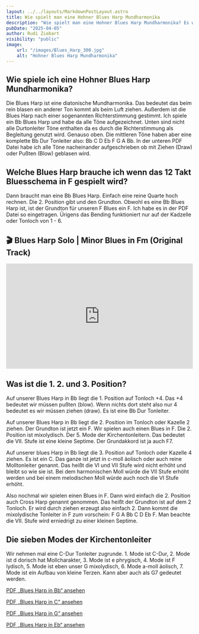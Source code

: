 ```yaml
---
layout: ../../layouts/MarkdownPostLayout.astro
title: Wie spielt man eine Hohner Blues Harp Mundharmonika
description: "Wie spielt man eine Hohner Blues Harp Mundharmonika? Es werden die 3 Positionen auf der Blues Harp erklärt. Welche Blues Harp muß ich bei einem Blues in F nehmen? Ebenso wird die Blues Tonleiter in F genau gezeigt und wo man sie spielen muss."
pubDate: "2025-04-05"
author: Rudi Ziebart
visibility: "public"
image:
    url: "/images/Blues_Harp_300.jpg"
    alt: "Hohner Blues Harp Mundharmonika"
---
```

## Wie spiele ich eine Hohner Blues Harp Mundharmonika?
<p>
Die Blues Harp ist eine diatonische Mundharmonika. Das bedeutet das beim rein blasen ein anderer Ton kommt als beim Luft ziehen. Außerdem ist die Blues Harp nach einer sogenannten Richterstimmung gestimmt. Ich spiele ein Bb Blues Harp und habe da alle Töne aufgezeichnet. Unten sind nicht alle Durtonleiter Töne enthalten da es durch die Richterstimmung als Begleitung genutzt wird. Genauso oben. Die mittleren Töne haben aber eine komplette Bb Dur Tonleiter also: Bb C D Eb F G A Bb. In der unteren PDF Datei habe ich alle Töne nacheinander aufgeschrieben ob mit Ziehen (Draw) oder Pußten (Blow) geblasen wird.
</p>

## Welche Blues Harp brauche ich wenn das 12 Takt Bluesschema in F gespielt wird?
<p>
Dann braucht man eine Bb Blues Harp. Einfach eine reine Quarte hoch rechnen. Die 2. Position gibt und den Grundton. Obwohl es eine Bb Blues Harp ist, ist der Grundton für unseren F Blues ein F. Ich habe es in der PDF Datei so eingetragen. Ürigens das Bending funktioniert nur auf der Kadzelle oder Tonloch von 1 - 6.
</p>

<h2>🎬 Blues Harp Solo | Minor Blues in Fm (Original Track)</h2>

<div style="position:relative; padding-bottom:56.25%; height:0; overflow:hidden; max-width:100%;">
  <iframe 
    src="https://www.youtube.com/embed/UBnLFchsIQY" 
    title="Blues Harp Solo | Minor Blues in Fm (Original Track)" 
    style="position:absolute; top:0; left:0; width:100%; height:100%;" 
    frameborder="0" 
    allow="accelerometer; autoplay; clipboard-write; encrypted-media; gyroscope; picture-in-picture" 
    allowfullscreen>
  </iframe>
</div>

## Was ist die 1. 2. und 3. Position?
<p>
Auf unserer Blues Harp in Bb liegt die 1. Position auf Tonloch +4. Das +4 bedeutet wir müssen pußten (blow). Wenn nichts dort steht also nur 4 bedeutet es wir müssen ziehen (draw). Es ist eine Bb Dur Tonleiter.
</p>
<p>
Auf unserer Blues Harp in Bb liegt die 2. Position im Tonloch oder Kazelle 2 ziehen. Der Grundton ist jetzt ein F. Wir spielen auch einen Blues in F. Die 2. Position ist mixolydisch. Der 5. Mode der Kirchentonleitern. Das bedeutet die VII. Stufe ist eine kleine Septime. Der Grundakkord ist ja auch F7.
</p>
<p>
Auf unserer blues Harp in Bb liegt die 3. Position auf Tonloch oder Kazelle 4 ziehen. Es ist ein C. Das ganze ist jetzt in c-moll äolisch oder auch reine Molltonleiter genannt. Das heißt die VI und VII Stufe wird nicht erhöht und bleibt so wie sie ist. Bei dem harmonischen Moll würde die VII Stufe erhöht werden und bei einem melodischen Moll würde auch noch die VI Stufe erhöht.
</p>
<p>
Also nochmal wir spielen einen Blues in F. Dann wird einfach die 2. Position auch Cross Harp genannt genommen. Das heißt der Grundton ist auf dem 2 Tonloch. Er wird durch ziehen erzeugt also einfach 2. Dann kommt die mixolydische Tonleiter in F zum vorschein: F G A Bb C D Eb F. Man beachte die VII. Stufe wird erniedrigt zu einer kleinen Septime.
</p>

## Die sieben Modes der Kirchentonleiter
<p>
Wir nehmen mal eine C-Dur Tonleiter zugrunde. 1. Mode ist C-Dur, 2. Mode ist d dorisch hat Mollcharakter, 3. Mode ist e phrygisch, 4. Mode ist F lydisch, 5. Mode ist eben unser G mixolydisch, 6. Mode a-moll äolisch, 7. Mode ist ein Aufbau von kleine Terzen. Kann aber auch als G7 gedeutet werden.
</p>

<p>
  <a href="../../bilder/Blues%20Harp%20in%20Bb.pdf" target="_blank" rel="noopener" class="pdf-button">
    PDF „Blues Harp in Bb“ ansehen
  </a>
</p>

<p>
  <a href="../../bilder/Blues%20Harp%20in%20C.pdf" target="_blank" rel="noopener" class="pdf-button">
    PDF „Blues Harp in C“ ansehen
  </a>
</p>

<p>
  <a href="../../bilder/Blues%20Harp%20in%20G.pdf" target="_blank" rel="noopener" class="pdf-button">
    PDF „Blues Harp in G“ ansehen
  </a>
</p>

<p>
  <a href="../../bilder/Blues%20Harp%20in%20Eb.pdf" target="_blank" rel="noopener" class="pdf-button">
    PDF „Blues Harp in Eb“ ansehen
  </a>
</p>
